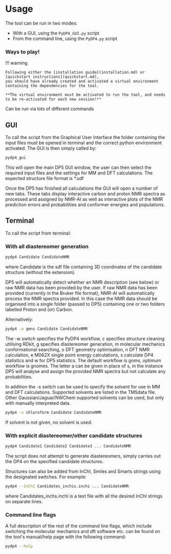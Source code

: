 # Usage

The tool can be run in two modes:

- With a GUI, using the `PyDP4_GUI.py` script
- From the command line, using the `PyDP4.py` script


### Ways to play!

!!! warning

    Following either the [installation guide](installation.md) or [quickstart instructions](quickstart.md),
    you should have already created and activated a virtual environment containing the dependencies for the tool.

    **The virtual environment must be activated to run the tool, and needs to be re-activated for each new session!**



Can be run via lots of different commands





## GUI

To call the script from the Graphical User Interface the folder containing the input files must be opened in terminal
and the correct python environment activated. The GUI is then simply called by:

```bash
pydp4_gui
```

This will open the main DP5 GUI window, the user can then select the required input files and the settings for MM and
DFT calculations. The expected structure file format is *.sdf

Once the DP5 has finished all calculations the GUI will open a number of new tabs. These tabs display interactive
carbon and proton NMR spectra as processed and assigned by NMR-AI as well as interactive plots of the NMR prediction
errors and probabilities and conformer energies and populations.

## Terminal

To call the script from terminal:

### With all diastereomer generation

```bash
pydp4 Candidate CandidateNMR
```

where Candidate is the sdf file containing 3D coordinates of the candidate
structure (without the extension).

DP5 will automatically detect whether an NMR description (see below) or raw NMR data has been provided by the user.
If raw NMR data has been provided (currently in the Bruker file format), NMR-AI will automatically process the NMR spectra
provided. In this case the NMR data should be organised into a single folder (passed to DP5) containing one or two
folders labelled Proton and (or) Carbon.

Alternatively:

```bash
pydp4 -w gmns Candidate CandidateNMR
```

The -w switch specifies the PyDP4 workflow, c specifies structure cleaning utilising RDkit, g specifies diastereomer
generation, m molecular mechanics conformational searching, o DFT geometry optimisation, n DFT NMR calculation,
e M062X single point energy calculations, s calculate DP4 statistics and w for DP5 statistics.
The default workflow is gnms, optimum workflow is gnomes. The letter a can be given in place of s, in the instance
DP5 will analyse and assign the provided NMR spectra but not calculate any probabilities.

In addition the -s switch can be used to specify the solvent for use in MM and DFT calculations. Supported solvents are
listed in the TMSdata file. Other Gaussian/Jaguar/NWChem supported solvents can be used, but only with manually interpreted
data.

```bash
pydp4 -s chloroform Candidate CandidateNMR
```

If solvent is not given, no solvent is used.

### With explicit diastereomer/other candidate structures

```bash
pydp4 Candidate1 Candidate2 Candidate3 ... CandidateNMR
```

The script does not attempt to generate diastereomers, simply carries out the
DP4 on the specified candidate structures.

Structures can also be added from InChI, Smiles and Smarts strings using the designated switches. For example:

```bash
pydp4 --InChI Candidates_inchis.inchi ... CandidateNMR
```
where Candidates_inchs.inchi is a text file with all the desired InChI strings on separate lines.


### Command line flags

A full description of the rest of the command line flags, which include
switching the molecular mechanics and dft software etc. can be found on
the tool's manual/help page with the following command:

```bash
pydp4 --help
```


